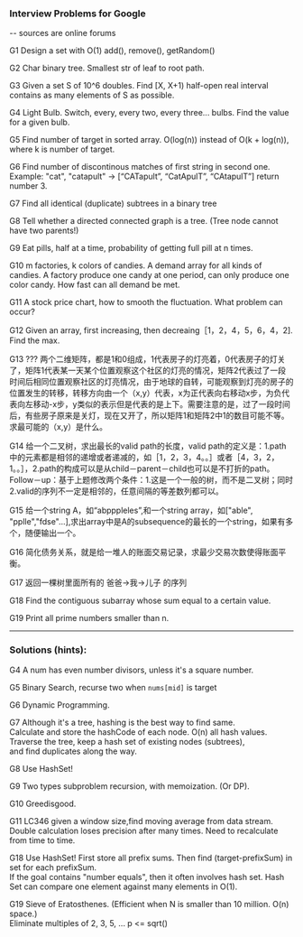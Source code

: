 ### Interview Problems for Google
 -- sources are online forums 
 
 
G1 Design a set with O(1) add(), remove(), getRandom()
 
G2 Char binary tree. Smallest str of leaf to root path.
 
G3 Given a set S of 10^6 doubles. Find [X, X+1) half-open real interval contains as many elements of S as possible.
 
G4 Light Bulb. Switch, every, every two, every three... bulbs. Find the value for a given bulb.
 
G5 Find number of target in sorted array. O(log(n)) instead of O(k + log(n)), where k is number of target.
 
G6 Find number of discontinous matches of first string in second one.  
Example: "cat", "catapult" -> [“CATapult”, “CatApulT”, “CAtapulT”] return number 3.  

G7 Find all identical (duplicate) subtrees in a binary tree  

G8 Tell whether a directed connected graph is a tree. (Tree node cannot have two parents!)  

G9 Eat pills, half at a time, probability of getting full pill at n times.  

G10 m factories, k colors of candies. A demand array for all kinds of candies.
A factory produce one candy at one period, can only produce one color candy. How fast can all demand be met.

G11 A stock price chart, how to smooth the fluctuation. What problem can occur?

G12 Given an array, first increasing, then decreaing［1，2，4，5，6，4，2]. Find the max.  

G13 ??? 两个二维矩阵，都是1和0组成，1代表房子的灯亮着，0代表房子的灯关了，矩阵1代表某一天某个位置观察这个社区的灯亮的情况，矩阵2代表过了一段时间后相同位置观察社区的灯亮情况，由于地球的自转，可能观察到灯亮的房子的位置发生的转移，转移方向由一个（x,y）代表，x为正代表向右移动x步，为负代表向左移动-x步，y类似的表示但是代表的是上下。需要注意的是，过了一段时间后，有些房子原来是关灯，现在又开了，所以矩阵1和矩阵2中1的数目可能不等。求最可能的（x,y）是什么。

G14 给一个二叉树，求出最长的valid path的长度，valid path的定义是：1.path中的元素都是相邻的递增或者递减的，如［1，2，3，4。。］或者［4，3，2，1。。］，2.path的构成可以是从child－parent－child也可以是不打折的path。 Follow－up：基于上题修改两个条件：1.这是一个一般的树，而不是二叉树；同时2.valid的序列不一定是相邻的，任意间隔的等差数列都可以。 

G15 给一个string A，如“abpppleles”,和一个string array，如["able", "pplle","fdse"...],求出array中是A的subsequence的最长的一个string，如果有多个，随便输出一个。 

G16 简化债务关系，就是给一堆人的账面交易记录，求最少交易次数使得账面平衡。

G17 返回一棵树里面所有的 爸爸->我->儿子 的序列

G18 Find the contiguous subarray whose sum equal to a certain value.

G19 Print all prime numbers smaller than n.


****
 
### Solutions (hints):
 
G4 A num has even number divisors, unless it's a square number.

G5 Binary Search, recurse two when `nums[mid]` is target

G6 Dynamic Programming.

G7 Although it's a tree, hashing is the best way to find same.  
Calculate and store the hashCode of each node. O(n) all hash values.  
Traverse the tree, keep a hash set of existing nodes (subtrees),  
and find duplicates along the way.

G8 Use HashSet!

G9 Two types subproblem recursion, with memoization. (Or DP).

G10 Greedisgood.

G11 LC346 given a window size,find moving average from data stream.  
Double calculation loses precision after many times. Need to recalculate from time to time.

G18 Use HashSet! First store all prefix sums. Then find (target-prefixSum) in set for each prefixSum.  
If the goal contains "number equals", then it often involves hash set. Hash Set can compare one 
element against many elements in O(1).

G19 Sieve of Eratosthenes. (Efficient when N is smaller than 10 million. O(n) space.)  
Eliminate multiples of 2, 3, 5, ... p <= sqrt() 



